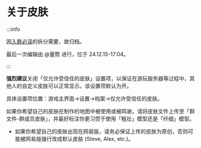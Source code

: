 # 关于皮肤

:::info

因[入群必读](../../rules/encounter)的拆分需要，故归档。

最后一次编辑由 @量筒 进行，位于 24.12.15-17:04。

:::

**强烈建议**关闭「仅允许受信任的皮肤」设置项，以保证在游玩服务器等过程中，其他人的自定义皮肤可以正常显示。该设置项默认为开。

具体设置项位置：游戏主界面→设置→档案→仅允许受信任的皮肤。

如果你希望自己的皮肤在制作的地图中被使用或被鸣谢，请将皮肤文件上传至「群文件-群成员皮肤」，并最好标注你更习惯于使用「粗壮」模型还是「纤细」模型。
  - 如果你希望自己的皮肤出现在网易版，请务必保证上传的皮肤为原创，否则可能被网易版强行改成默认皮肤 (Steve, Alex, etc.)。
